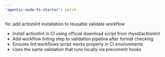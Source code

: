 ```yaml
---
'agentic-node-ts-starter': patch
---
```


fix: add actionlint installation to reusable validate workflow

- Install actionlint in CI using official download script from rhysd/actionlint
- Add workflow linting step to validation pipeline after format checking
- Ensures lint:workflows script works properly in CI environments
- Uses the same validation that runs locally via precommit hooks
